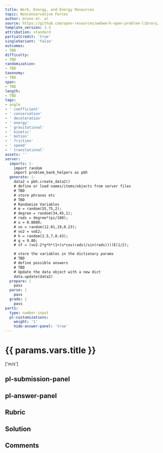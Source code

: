 ```yaml
---
title: Work, Energy, and Energy Resources
topic: Nonconservative Forces
author: Urone et. al
source: https://github.com/open-resources/webwork-open-problem-library/tree/master/Contrib/BrockPhysics/College_Physics_Urone/7.Work_Energy_and_Energy_Resources/7-05.Nonconservative_Forces/NU_U17_07_05_001.pg
template_version: 1.3
attribution: standard
partialCredit: 'true'
singleVariant: 'false'
outcomes:
- TBD
difficulty:
- TBD
randomization:
- TBD
taxonomy:
- TBD
span:
- TBD
length:
- TBD
tags:
- angle
- ' coefficient'
- ' conservation'
- ' deceleration'
- ' energy'
- ' gravitational'
- ' kinetic'
- ' motion'
- ' friction'
- ' speed'
- ' translational'
assets: ''
server:
  imports: |-
    import random
    import problem_bank_helpers as pbh
  generate: |-
    data2 = pbh.create_data2()
    # define or load names/items/objects from server files
    # TBD
    # store phrases etc
    # TBD
    # Randomize Variables
    # m = random(55,75,2);
    # degree = random(34,45,1);
    # rads = degree*(pi/180);
    # u = 0.0800;
    # vo = random(12.01,19,0.23);
    # vo2 = voE2;
    # h = random(2.5,7,0.43);
    # g = 9.80;
    # vf = (vo2-2*g*h*(1+(u*cos(rads)/sin(rads))))E(1/2);

    # store the variables in the dictionary params
    # TBD
    # define possible answers
    # TBD
    # Update the data object with a new dict
    data.update(data2)
  prepare: |
    pass
  parse: |
    pass
  grade: |
    pass
part1:
  type: number-input
  pl-customizations:
    weight: '1'
    hide-answer-panel: 'true'
---
```


# {{ params.vars.title }} 

['m/s']

## pl-submission-panel 


## pl-answer-panel 


## Rubric 


## Solution 


## Comments 


